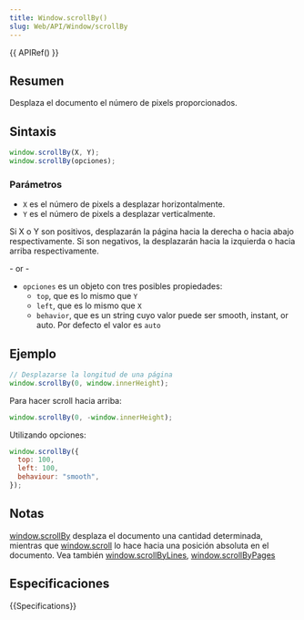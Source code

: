 ```yaml
---
title: Window.scrollBy()
slug: Web/API/Window/scrollBy
---
```


{{ APIRef() }}

## Resumen

Desplaza el documento el número de pixels proporcionados.

## Sintaxis

```js
window.scrollBy(X, Y);
window.scrollBy(opciones);
```

### Parámetros

- `X` es el número de pixels a desplazar horizontalmente.
- `Y` es el número de pixels a desplazar verticalmente.

Si X o Y son positivos, desplazarán la página hacia la derecha o hacia abajo respectivamente. Si son negativos, la desplazarán hacia la izquierda o hacia arriba respectivamente.

\- or -

- `opciones` es un objeto con tres posibles propiedades:
  - `top`, que es lo mismo que `Y`
  - `left`, que es lo mismo que `X`
  - `behavior`, que es un string cuyo valor puede ser smooth, instant, or auto. Por defecto el valor es `auto`

## Ejemplo

```js
// Desplazarse la longitud de una página
window.scrollBy(0, window.innerHeight);
```

Para hacer scroll hacia arriba:

```js
window.scrollBy(0, -window.innerHeight);
```

Utilizando opciones:

```js
window.scrollBy({
  top: 100,
  left: 100,
  behaviour: "smooth",
});
```

## Notas

[window.scrollBy](/es/docs/Web/API/Window/scrollBy) desplaza el documento una cantidad determinada, mientras que [window.scroll](/es/docs/Web/API/Window/scroll) lo hace hacia una posición absoluta en el documento. Vea también [window.scrollByLines](/es/docs/Web/API/Window/scrollByLines), [window.scrollByPages](/es/docs/Web/API/Window/scrollByPages)

## Especificaciones

{{Specifications}}
